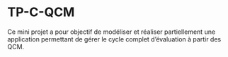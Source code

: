 # TP-C-QCM
Ce mini  projet a pour objectif de modéliser et réaliser partiellement une application permettant de gérer  le cycle complet d’évaluation à partir des QCM.
